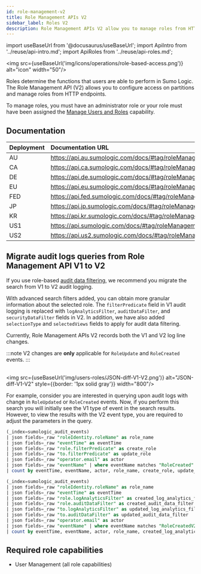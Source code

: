 ```yaml
---
id: role-management-v2
title: Role Management APIs V2
sidebar_label: Roles V2
description: Role Management APIs V2 allow you to manage roles from HTTP endpoints.
---
```


import useBaseUrl from '@docusaurus/useBaseUrl';
import ApiIntro from '../reuse/api-intro.md';
import ApiRoles from '../reuse/api-roles.md';

<img src={useBaseUrl('img/icons/operations/role-based-access.png')} alt="icon" width="50"/>

Roles determine the functions that users are able to perform in Sumo Logic. The Role Management API (V2) allows you to configure access on partitions and manage roles from HTTP endpoints.

To manage roles, you must have an administrator role or your role must have been assigned the [Manage Users and Roles](/docs/manage/users-roles/) capability.

## Documentation

<ApiIntro/>

| Deployment | Documentation URL                                      |
|:------------|:--------------------------------------------------------|
| AU         | https://api.au.sumologic.com/docs/#tag/roleManagementV2  |
| CA         | https://api.ca.sumologic.com/docs/#tag/roleManagementV2  |
| DE         | https://api.de.sumologic.com/docs/#tag/roleManagementV2  |
| EU         | https://api.eu.sumologic.com/docs/#tag/roleManagementV2  |
| FED        | https://api.fed.sumologic.com/docs/#tag/roleManagementV2 |
| JP         | https://api.jp.sumologic.com/docs/#tag/roleManagementV2  |
| KR         | https://api.kr.sumologic.com/docs/#tag/roleManagementV2  |
| US1        | https://api.sumologic.com/docs/#tag/roleManagementV2     |
| US2        | https://api.us2.sumologic.com/docs/#tag/roleManagementV2 |

## Migrate audit logs queries from Role Management API V1 to V2

If you use role-based [audit data filtering](/docs/manage/users-roles/roles/create-manage-roles/#create-a-role), we recommend you migrate the search from V1 to V2 audit logging.

With advanced search filters added, you can obtain more granular information about the selected role. The `filterPredicate` field in V1 audit logging is replaced with `logAnalyticsFilter`, `auditDataFilter`, and `securityDataFilter` fields in V2. In addition, we have also added `selectionType` and `selectedViews` fields to apply for audit data filtering.

Currently, Role Management APIs V2 records both the V1 and V2 log line changes.

:::note
V2 changes are **only** applicable for `RoleUpdate` and `RoleCreated` events.
:::

<br/><img src={useBaseUrl('img/users-roles/JSON-diff-V1-V2.png')} alt="JSON-diff-V1-V2" style={{border: '1px solid gray'}} width="800"/>

For example, consider you are interested in querying upon audit logs with change in `RoleUpdated` or `RoleCreated` events. Now, if you perform this search you will initially see the V1 type of event in the search results. However, to view the results with the V2 event type, you are required to adjust the parameters in the query.

```sql title="V1 Audit Logging"
(_index=sumologic_audit_events)
| json fields=_raw "roleIdentity.roleName" as role_name
| json fields=_raw "eventTime" as eventTime
| json fields=_raw "role.filterPredicate" as create_role
| json fields=_raw "to.filterPredicate" as update_role
| json fields=_raw "operator.email" as actor
| json fields=_raw "eventName" | where eventName matches "RoleCreated" OR eventName="RoleUpdate"
| count by eventTime, eventName, actor, role_name, create_role, update_role
```

```sql title="V2 Audit Logging"
(_index=sumologic_audit_events)
| json fields=_raw "roleIdentity.roleName" as role_name
| json fields=_raw "eventTime" as eventTime
| json fields=_raw "role.logAnalyticsFilter" as created_log_analytics_filter
| json fields=_raw "role.auditDataFilter" as created_audit_data_filter
| json fields=_raw "to.logAnalyticsFilter" as updated_log_analytics_filter
| json fields=_raw "to.auditDataFilter" as updated_audit_data_filter
| json fields=_raw "operator.email" as actor
| json fields=_raw "eventName" | where eventName matches "RoleCreatedV2" OR eventName="RoleUpdateV2"
| count by eventTime, eventName, actor, role_name, created_log_analytics_filter, created_audit_data_filter, updated_log_analytics_filter, updated_log_analytics_filter
```

## Required role capabilities

<ApiRoles/>

* User Management (all role capabilities)
